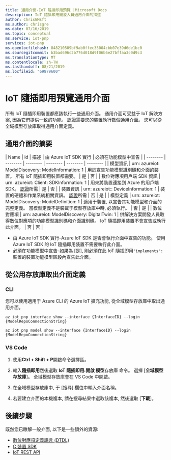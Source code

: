 ```yaml
---
title: 通用介面-IoT 隨插即用預覽 |Microsoft Docs
description: IoT 隨插即用開發人員通用介面的描述
author: ChrisGMsft
ms.author: chrisgre
ms.date: 07/16/2019
ms.topic: conceptual
ms.service: iot-pnp
services: iot-pnp
ms.openlocfilehash: 848210509bf9ab0ffec35004cbb07e39d6de1bc0
ms.sourcegitcommit: b3bad696c2b776d018d9f06b6e27bffaa3c0d9c3
ms.translationtype: MT
ms.contentlocale: zh-TW
ms.lasthandoff: 08/21/2019
ms.locfileid: "69879600"
---
```

# <a name="iot-plug-and-play-preview-common-interfaces"></a>IoT 隨插即用預覽通用介面

所有 IoT 隨插即用裝置都應該執行一些通用介面。 通用介面可受益于 IoT 解決方案, 因為它們提供一致的功能。 [認證](tutorial-build-device-certification.md)需要您的裝置執行數個通用介面。 您可以從全域模型存放庫取得通用介面定義。

## <a name="summary-of-common-interfaces"></a>通用介面的摘要

| Name | id | 描述 | 由 Azure IoT SDK 實行 | 必須在功能模型中宣告 |
| -------- | -------- | -------- | -------- | -------- | -------- |
| 模型資訊 | urn: azureiot: ModelDiscovery: ModelInformation: 1 | 用於宣告功能模型識別碼和介面的裝置。 所有 IoT 隨插即用裝置都需要。 | 是 | 否 |
| 數位對應項用戶端 SDK 資訊 | urn: azureiot: Client: SDKInformation: 1 | 用來將裝置連接到 Azure 的用戶端 SDK。 [認證](tutorial-build-device-certification.md)所需 | 是 | 否 |
| 裝置資訊 | urn: azureiot:: DeviceInformation: 1 | 裝置的硬體和作業系統相關資訊。 [認證](tutorial-build-device-certification.md)所需 | 否 | 是 |
| 模型定義 | urn: azureiot: ModelDiscovery: ModelDefinition: 1 | 適用于裝置, 以宣告其功能模型和介面的完整定義。 當模型定義不是裝載于模型存放庫中時, 必須執行。 | 否 | 是 |
| 數位對應項 | urn: azureiot: ModelDiscovery: DigitalTwin: 1 | 供解決方案開發人員取得數位對應項的功能模型識別碼和介面識別碼。 IoT 隨插即用裝置不會宣告或執行此介面。 | 否 | 否 |

- 由 Azure IoT SDK 實行-Azure IoT SDK 是否會執行介面中宣告的功能。 使用 Azure IoT SDK 的 IoT 隨插即用裝置不需要執行此介面。
- 必須在功能模型中宣告-如果為 [是], 則必須在此 IoT 隨插即用`"implements":`裝置的裝置功能模型區段內宣告此介面。

## <a name="retrieve-interface-definitions-from-the-public-repository"></a>從公用存放庫取出介面定義

### <a name="cli"></a>CLI

您可以使用適用于 Azure CLI 的 Azure IoT 擴充功能, 從全域模型存放庫中取出通用介面。

```cmd/sh
az iot pnp interface show --interface {InterfaceID} --login {ModelRepoConnectionString}
```

```cmd/sh
az iot pnp model show --interface {InterfaceID} --login {ModelRepoConnectionString}
```

### <a name="vs-code"></a>VS Code

1. 使用**Ctrl + Shift + P**開啟命令選擇區。

1. 輸入**隨插即用**然後選取  **IoT 隨插即用:開啟 模型**存放庫 命令。 選擇 [**全域模型存放庫**]。 全域模型存放庫會在 VS Code 中開啟。

1. 在全域模型存放庫中, 于 [搜尋] 欄位中輸入介面名稱。

1. 若要建立介面的本機複本, 請在搜尋結果中選取該複本, 然後選取 [**下載**]。

## <a name="next-steps"></a>後續步驟

既然您已瞭解一般介面, 以下是一些額外的資源:

- [數位對應項定義語言 (DTDL)](https://aka.ms/DTDL)
- [C 裝置 SDK](https://docs.microsoft.com/azure/iot-hub/iot-c-sdk-ref/)
- [IoT REST API](https://docs.microsoft.com/rest/api/iothub/device)
